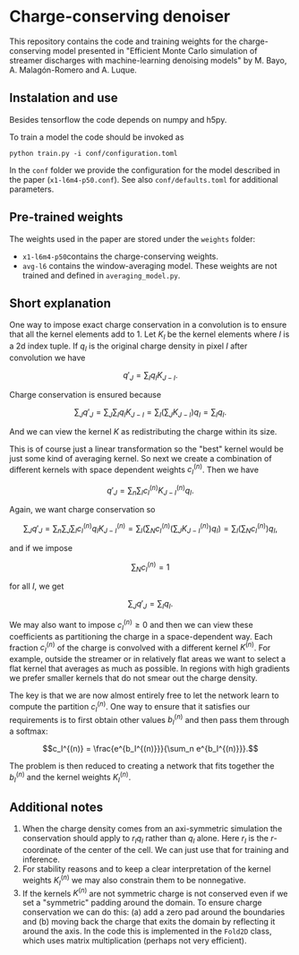 # Charge-conserving denoiser
This repository contains the code and training weights for the charge-conserving model presented in 
"Efficient Monte Carlo simulation of streamer discharges with machine-learning denoising models" by
M. Bayo, A. Malagón-Romero and A. Luque.

## Instalation and use
Besides tensorflow the code depends on numpy and h5py.

To train a model the code should be invoked as
```
python train.py -i conf/configuration.toml
```

In the `conf` folder we provide the configuration for the model described in the paper (`x1-l6m4-p50.conf`). 
See also `conf/defaults.toml` for additional parameters.

## Pre-trained weights
The weights used in the paper are stored under the `weights` folder:
- `x1-l6m4-p50`contains the charge-conserving weights.
- `avg-l6` contains the window-averaging model. These weights are not trained and defined in `averaging_model.py`.

## Short explanation
One way to impose exact charge conservation in a convolution is to ensure that all the kernel elements
add to 1.  Let $K_I$ be the kernel elements where $I$ is a 2d index tuple. If $q_I$ is the original 
charge density in pixel $I$ after convolution we have

$$q'_J = \sum_I q_I K_{J - I}.$$

Charge conservation is ensured because

$$\sum_J q'_J = \sum_J \sum_I q_I K_{J-I} = \sum_I \left(\sum_J K_{J-I}\right) q_I = \sum_I q_I.$$

And we can view the kernel $K$ as redistributing the charge within its size.

This is of course just a linear transformation so the "best" kernel would be just some kind of 
averaging kernel. So next we create a combination of different kernels with space dependent weights
$c_I^{(n)}$. Then we have

$$q'_J = \sum_n \sum_I c_I^{(n)} K_{J - I}^{(n)} q_I.$$

Again, we want charge conservation so

$$\sum_J q'_J = \sum_n \sum_J \sum_I c_I^{(n)} q_I K_{J - I}^{(n)} = 
\sum_I \left(\sum_N c_I^{(n)} \left(\sum_J K_{J - I}^{(n)}\right) q_I \right) = 
\sum_I \left(\sum_N c_I^{(n)}\right) q_I,$$

and if we impose

$$\sum_N c_I^{(n)} = 1$$

for all $I$, we get

$$\sum_J q'_J = \sum_I q_I.$$

We may also want to impose $c_I^{(n)} \ge 0$ and then we can view these coefficients as partitioning
the charge in a space-dependent way. Each fraction $c_I^{(n)}$ of the charge is convolved with a different kernel $K^{(n)}$. For example, outside the streamer or in relatively flat areas we want to select a flat kernel that averages as much as possible. In regions with high gradients we prefer smaller kernels that do not smear out the charge density.

The key is that we are now almost entirely free to let the network learn to compute the partition $c_I^{(n)}$. One way to ensure that it satisfies our requirements is to first obtain other values $b_I^{(n)}$ and then pass them through a softmax:

$$c_I^{(n)} = \frac{e^{b_I^{(n)}}}{\sum_n e^{b_I^{(n)}}}.$$

The problem is then reduced to creating a network that fits together the $b_I^{(n)}$ and the kernel weights $K_{I}^{(n)}$.

## Additional notes
1. When the charge density comes from an axi-symmetric simulation the conservation should apply to $r_I q_I$ rather than $q_I$ alone. Here $r_I$ is the $r$-coordinate of the center of the cell. We can just use that for training and inference.
2. For stability reasons and to keep a clear interpretation of the kernel weights $K_{I}^{(n)}$ we may also constrain them to be nonnegative.
3. If the kernels $K^{(n)}$ are not symmetric charge is not conserved even if we set a "symmetric" padding around the domain. To ensure charge conservation we can do this: (a) add a zero pad around the boundaries and (b) moving back the charge that exits the domain by reflecting it around the axis. In the code this is implemented in the `Fold2D` class, which uses matrix multiplication (perhaps not very efficient).


